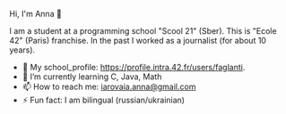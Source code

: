 Hi, I'm Anna 👋

I am a student at a programming school "Scool 21" (Sber). This is "Ecole 42" (Paris) franchise.
In the past I worked as a journalist (for about 10 years).

- 🔭 My school_profile: https://profile.intra.42.fr/users/faglanti.
- 🌱 I’m currently learning C, Java, Math
- 📫 How to reach me: iarovaia.anna@gmail.com
- ⚡ Fun fact: I am bilingual (russian/ukrainian)
